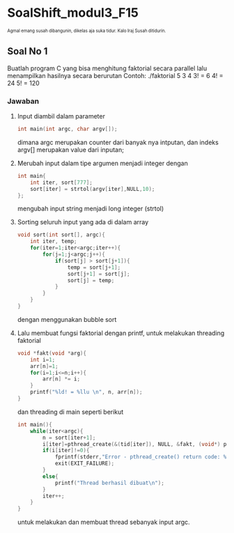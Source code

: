 # SoalShift_modul3_F15
<sub><sup> Agmal emang susah dibangunin, dikelas aja suka tidur. Kalo Iraj Susah ditidurin. </sub></sup>

## Soal No 1
Buatlah program C yang bisa menghitung faktorial secara parallel lalu menampilkan hasilnya secara berurutan
Contoh:
    ./faktorial 5 3 4
    3! = 6
    4! = 24
    5! = 120
### Jawaban
1. Input diambil dalam parameter 
    ```c 
    int main(int argc, char argv[]);
    ```
    dimana argc merupakan counter dari banyak nya intputan, dan indeks argv[] merupakan value dari inputan;

2. Merubah input dalam tipe argumen menjadi integer dengan
    ```c
    int main{
        int iter, sort[777];
        sort[iter] = strtol(argv[iter],NULL,10);
    };
    ```
    mengubah input string menjadi long integer (strtol)

3. Sorting seluruh input yang ada di dalam array
    ```c
    void sort(int sort[], argc){
        int iter, temp;
        for(iter=1;iter<argc;iter++){
		    for(j=1;j<argc;j++){
			    if(sort[j] > sort[j+1]){
				    temp = sort[j+1];
				    sort[j+1] = sort[j];
				    sort[j] = temp;
			    }
	        }
	    }
    }
    ```
    dengan menggunakan bubble sort

4. Lalu membuat fungsi faktorial dengan printf, untuk melakukan threading faktorial
    ```c
    void *fakt(void *arg){
	    int i=1;
	    arr[n]=1;
	    for(i=1;i<=n;i++){
		    arr[n] *= i;
	    }
	    printf("%ld! = %llu \n", n, arr[n]);
    }
    ```
    dan threading di main seperti berikut
    ```c
    int main(){
        while(iter<argc){
            n = sort[iter+1];
            i[iter]=pthread_create(&(tid[iter]), NULL, &fakt, (void*) p);
            if(i[iter]!=0){
                fprintf(stderr,"Error - pthread_create() return code: %d\n",i[iter]);
                exit(EXIT_FAILURE);
            }
            else{
                printf("Thread berhasil dibuat\n");
            }
            iter++;
        }
    }
    ```
    untuk melakukan dan membuat thread sebanyak input argc.
